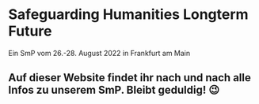 # Safeguarding Humanities Longterm Future
Ein SmP vom 26.-28. August 2022 in Frankfurt am Main
## Auf dieser Website findet ihr nach und nach alle Infos zu unserem SmP. Bleibt geduldig! 😉
